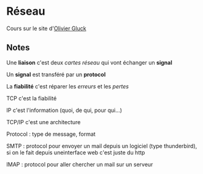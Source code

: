 # Réseau

Cours sur le site d'[Olivier Gluck](https://perso.univ-lyon1.fr/olivier.gluck/supports_enseig.html#L3IF_RE)

## Notes

Une **liaison** c'est deux *cartes réseau* qui vont échanger un **signal**

Un **signal** est transféré par un **protocol**

La **fiabilité** c'est réparer les *erreurs* et les *pertes*

TCP c'est la fiabilité

IP c'est l'information (quoi, de qui, pour qui...)

TCP/IP c'est une architecture

Protocol : type de message, format

SMTP : protocol pour envoyer un mail depuis un logiciel (type thunderbird), si on le fait depuis uneinterface web c'est juste du http

IMAP : protocol pour aller chercher un mail sur un serveur
